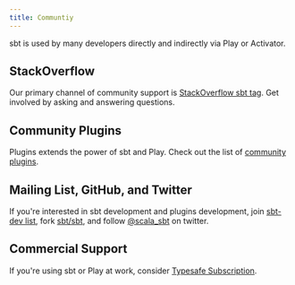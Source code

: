 ```yaml
---
title: Communtiy
---
```


  [so]: http://stackoverflow.com/questions/tagged/sbt
  [sub]: http://typesafe.com/how/subscription
  [ml]: https://groups.google.com/d/forum/sbt-dev
  [github]: https://github.com/sbt/sbt
  [twitter]: https://twitter.com/scala_sbt
  [Community-Plugins]: release/docs/Community-Plugins.html

sbt is used by many developers directly and indirectly via Play or Activator.

## StackOverflow

Our primary channel of community support is [StackOverflow sbt tag][so]. Get involved by asking and answering questions.

## Community Plugins

Plugins extends the power of sbt and Play. Check out the list of [community plugins][Community-Plugins].

## Mailing List, GitHub, and Twitter

If you're interested in sbt development and plugins development, join [sbt-dev list][ml], fork [sbt/sbt][github], and follow [@scala_sbt][twitter] on twitter.

## Commercial Support

If you're using sbt or Play at work, consider [Typesafe Subscription][sub].

